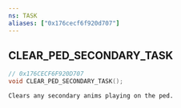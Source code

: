 ```yaml
---
ns: TASK
aliases: ["0x176cecf6f920d707"]
---
```

## CLEAR_PED_SECONDARY_TASK

```c
// 0x176CECF6F920D707
void CLEAR_PED_SECONDARY_TASK();
```

```
Clears any secondary anims playing on the ped.
```
